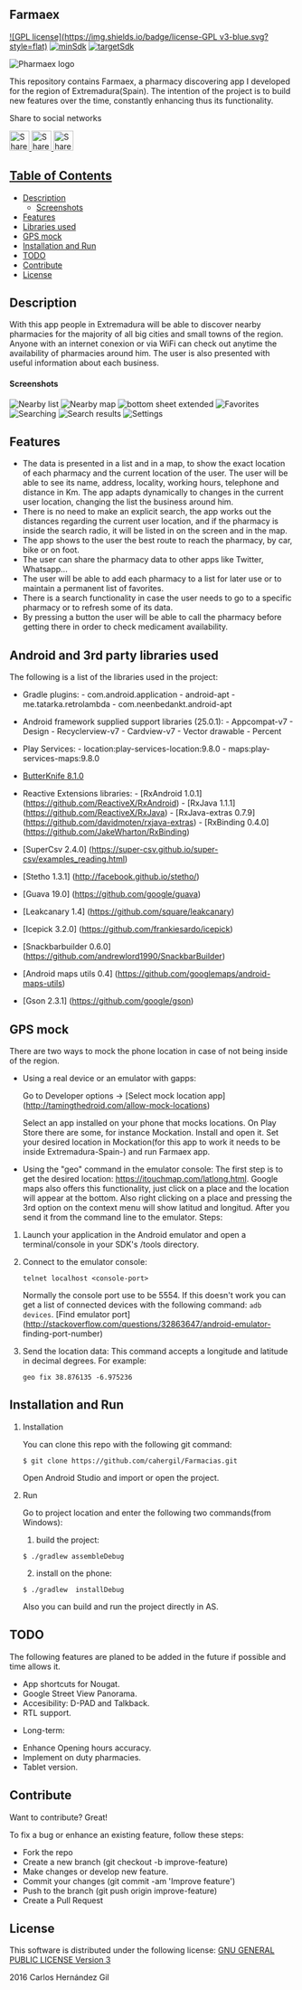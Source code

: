 ## Farmaex


[![GPL license](https://img.shields.io/badge/license-GPL v3-blue.svg?style=flat)](https://raw.githubusercontent.com/cahegi/Farmacias/master/LICENSE.md)
 [![minSdk](https://img.shields.io/badge/minSDK-16%2B-green.svg?style=flat)](https://android-arsenal.com/api?level=16#)
 [![targetSdk](https://img.shields.io/badge/targetSDK-25-orange.svg?style=flat)](http://source.android.com/source/build-numbers.html)


![Pharmaex logo](https://github.com/cahergil/shareablefotos/blob/master/farmaex/farmaex_logo_87x87.png)

This repository contains Farmaex, a pharmacy discovering app I developed for the region of Extremadura(Spain). The intention of the project 
is to build new features over the time, constantly enhancing thus its functionality.

Share to social networks

<a href="https://twitter.com/intent/tweet?text=Check%20out%20this%20app%20on%20Github:%20https://github.com/cahergil/Farmacias" target="_blank" title="share to twitter" style="width:100%"><img src="https://github.com/PhilJay/MPAndroidChart/blob/master/design/twitter_icon.png" title="Share on Twitter" width="35" height=35 />
<a href="https://plus.google.com/share?url=https://github.com/cahergil/Farmacias" target="_blank" title="share to twitter" style="width:100%"><img src="https://github.com/PhilJay/MPAndroidChart/blob/master/design/googleplus_icon.png" title="Share on Google+" width="35" height=35 />
<a href="https://www.facebook.com/sharer/sharer.php?u=https://github.com/cahergil/Farmacias" target="_blank" title="share to twitter" style="width:100%"><img src="https://github.com/PhilJay/MPAndroidChart/blob/master/design/facebook_icon.png" title="Share on Facebook" width="35" height=35 />


## Table of Contents

- [Description](#description)
  - [Screenshots](#screenshots)
- [Features](#features)
- [Libraries used](#libraries-used)
- [GPS mock](#gps-mock)
- [Installation and Run](#installation-and-run)
- [TODO](#todo)
- [Contribute](#contribute)
- [License](#license)

## Description

 With this app people in Extremadura will be able to discover nearby pharmacies for the majority of all big cities and small towns of the region.  Anyone with an internet conexion or via WiFi can check out anytime the availability of pharmacies around him. The user is also presented with useful information about each business.
 
#### Screenshots
  
 
 
  ![Nearby list](https://github.com/cahergil/shareablefotos/blob/master/farmaex/list.png)  ![Nearby map](https://github.com/cahergil/Shareablefotos/blob/master/map_normal.png)
    ![bottom sheet extended](https://github.com/cahergil/shareablefotos/blob/master/farmaex/map.png)  ![Favorites](https://github.com/cahergil/shareablefotos/blob/master/farmaex/favoritos.png)
   ![Searching](https://github.com/cahergil/shareablefotos/blob/master/farmaex/search.png) 
   ![Search results](https://github.com/cahergil/shareablefotos/blob/master/farmaex/search_results.png) 
 ![Settings](https://github.com/cahergil/Shareablefotos/blob/master/settings.png) 
  
  
## Features

 - The data is presented in a list and in a map, to show the exact location of each pharmacy and the current location of the user. The user will be able to see its name, address, locality, working hours, telephone and distance in Km. The app adapts dynamically to changes in the current user location, changing the list the business around him. 
 - There is no need to make an explicit search, the app  works out the distances regarding the current user location,  and if the pharmacy is inside the search radio, it will be listed in on the screen and in the map.
 - The app shows to the user the best route to reach the pharmacy, by car, bike or on foot.
 - The user can share the pharmacy data to other apps like Twitter, Whatsapp...
 - The user will be able to add each pharmacy to a list for later use or to maintain a permanent list of favorites.
 - There is a search functionality in case the user needs to go to a specific pharmacy or to refresh some of its data. 
 - By pressing a button the user will be able to call the pharmacy before getting there in order to check medicament availability.


## Android and 3rd party libraries used

The following is a list of the libraries used in the project:

   * Gradle plugins:
    -  com.android.application
    -  android-apt
    -  me.tatarka.retrolambda
    -  com.neenbedankt.android-apt
   
   * Android framework supplied support libraries (25.0.1):
    -  Appcompat-v7
    -  Design
    -  Recyclerview-v7
    -  Cardview-v7
    -  Vector drawable
    -  Percent

   * Play Services:
    -  location:play-services-location:9.8.0
    -  maps:play-services-maps:9.8.0
   
   * [ButterKnife 8.1.0 ]()
   * Reactive Extensions libraries:
    -  [RxAndroid 1.0.1] (https://github.com/ReactiveX/RxAndroid)
    -  [RxJava 1.1.1] (https://github.com/ReactiveX/RxJava)
    -  [RxJava-extras 0.7.9] (https://github.com/davidmoten/rxjava-extras)
    -  [RxBinding 0.4.0] (https://github.com/JakeWharton/RxBinding)
    
   * [SuperCsv 2.4.0] (https://super-csv.github.io/super-csv/examples_reading.html)
   * [Stetho 1.3.1] (http://facebook.github.io/stetho/)
   * [Guava 19.0] (https://github.com/google/guava)
   * [Leakcanary 1.4] (https://github.com/square/leakcanary)
   * [Icepick 3.2.0] (https://github.com/frankiesardo/icepick)
   * [Snackbarbuilder 0.6.0] (https://github.com/andrewlord1990/SnackbarBuilder)
   * [Android maps utils 0.4] (https://github.com/googlemaps/android-maps-utils)
   * [Gson 2.3.1] (https://github.com/google/gson)
   
   
     

## GPS mock

There are two ways to mock the phone location in case of not being inside of the region.


* Using a real device or an emulator with gapps:

  Go to Developer options -> [Select mock location app] (http://tamingthedroid.com/allow-mock-locations)

  Select an app installed on your phone that mocks locations. On Play Store there are some, for instance Mockation.
Install and open it. Set your desired location in Mockation(for this app to work it needs to be inside Extremadura-Spain-) and
run Farmaex app.

* Using the "geo" command in the emulator console: The first step is to get the desired location: https://itouchmap.com/latlong.html.
  Google maps also offers this functionality, just click on a place and the location will appear at the bottom. Also right clicking on a   place and pressing the 3rd option on the context menu will show latitud and longitud.
  After you send it from the command line to the emulator. Steps:

 1. Launch your application in the Android emulator and open a terminal/console in your SDK's /tools directory.
 2. Connect to the emulator console:
 
     ` telnet localhost <console-port> `
     
     Normally the console port use to be 5554. If this doesn't work you can get a list of connected devices
     with the following command: ` adb devices `. [Find emulator port](http://stackoverflow.com/questions/32863647/android-emulator-  finding-port-number)
 3. Send the location data:
    This command accepts a longitude and latitude in decimal degrees. For example:
 
    ` geo fix 38.876135 -6.975236 `







## Installation and Run

1. Installation

     You can clone this repo with the following git command:
     
     ` $ git clone https://github.com/cahergil/Farmacias.git `

     Open Android Studio and import or open  the project.



2. Run

     Go to project location and enter the following two commands(from Windows):

     1. build the project:
     
     ` $ ./gradlew assembleDebug `
 
     2. install on the phone:
     
     ` $ ./gradlew  installDebug `

     Also you can build and run the project directly in AS.




## TODO 

The following features are planed to be added in the future if possible and time allows it.


 -  App shortcuts for Nougat.
 -  Google Street View Panorama.
 -  Accesibility: D-PAD and Talkback.
 -  RTL support.
  
* Long-term:
 -  Enhance Opening hours accuracy.
 -  Implement on duty pharmacies.
 -  Tablet version.


## Contribute


Want to contribute? Great!

To fix a bug or enhance an existing feature, follow these steps:
- Fork the repo
- Create a new branch (git checkout -b improve-feature)
- Make changes or develop new feature.
- Commit your changes (git commit -am 'Improve feature')
- Push to the branch (git push origin improve-feature)
- Create a Pull Request


## License

This software is distributed under the following license: [GNU GENERAL PUBLIC LICENSE Version 3](https://raw.githubusercontent.com/cahegi/Farmacias/master/LICENSE.md)

2016 Carlos Hernández Gil



